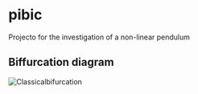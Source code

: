 # pibic
Projecto for the investigation of a non-linear pendulum 
## Biffurcation diagram 

![Classicalbifurcation](https://user-images.githubusercontent.com/67743272/124764013-e9328000-df0a-11eb-90b8-0bdd65aa9020.png)
